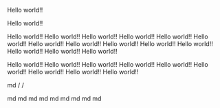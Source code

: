 Hello world!!







Hello world!!

Hello world!!
Hello world!!
Hello world!!
Hello world!!
Hello world!!
Hello world!!
Hello world!!
Hello world!!
Hello world!!
Hello world!!
Hello world!!
Hello world!!
Hello world!!
Hello world!!



Hello world!!
Hello world!!
Hello world!!
Hello world!!
Hello world!!
Hello world!!
Hello world!!
Hello world!!
Hello world!!


md
/
/


















md
md
md
md
md
md
md
md
md







